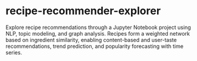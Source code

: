 # recipe-recommender-explorer
Explore recipe recommendations through a Jupyter Notebook project using NLP, topic modeling, and graph analysis. Recipes form a weighted network based on ingredient similarity, enabling content-based and user-taste recommendations, trend prediction, and popularity forecasting with time series.
